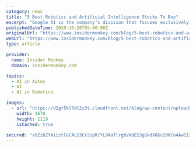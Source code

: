 ```yaml
---
category: news
title: "5 Best Robotics and Artificial Intelligence Stocks To Buy"
excerpt: "Google AI is the company’s division that focuses exclusively on artificial intelligence and Waymo is probably the most advanced autonomous driving technology company in the world (though Chinese ..."
publishedDateTime: 2020-10-28T05:40:00Z
originalUrl: "https://www.insidermonkey.com/blog/5-best-robotics-and-artificial-intelligence-stocks-to-buy-887877/4/"
webUrl: "https://www.insidermonkey.com/blog/5-best-robotics-and-artificial-intelligence-stocks-to-buy-887877/4/"
type: article

provider:
  name: Insider Monkey
  domain: insidermonkey.com

topics:
  - AI in Autos
  - AI
  - AI in Robotics

images:
  - url: "https://d2gr5kl7dt2z3t.cloudfront.net/blog/wp-content/uploads/2017/01/17135035/50882921_ml.jpg"
    width: 1678
    height: 1119
    isCached: true

secured: "x9ZibZfAiiztlGCALS3Cr2spR/YL9AaTlrgbVkDES3gGkdX8Gc20KCe4Aw1134haeBdTMJo3CCHlHulDlvYsI/Pyj2Qc/Phj5YEszr6ZTXPMeV13Q6lkx25pOJCzK7GvC60u446JWvDR0Gj5oTeE+81J3SMo/gE76A+UX4xAhWtCFBrc0bPDgBqLuI/oQSa/91q9Ndhq8CP1rtemUiE2wBTbMwRhDG8oiNqvvjG8hRJTembOieguT7QIR2VbgSlb5FZpyci9g3SzGGRBQAHTKB7Taxb25ToU8TPriW3PdsorW3iXdl24kvf91cr4irxlcRpEE8sFv8kfaOW8shUHxInf1GLhHIFgsE1CZfanumk=;/YteiHj9R/L/ZxIEdBAaog=="
---
```


